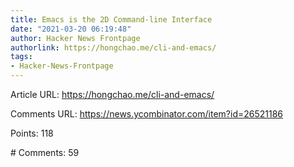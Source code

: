 ```yaml
---
title: Emacs is the 2D Command-line Interface
date: "2021-03-20 06:19:48"
author: Hacker News Frontpage
authorlink: https://hongchao.me/cli-and-emacs/
tags:
- Hacker-News-Frontpage
---
```


<p>Article URL: <a href="https://hongchao.me/cli-and-emacs/">https://hongchao.me/cli-and-emacs/</a></p>
<p>Comments URL: <a href="https://news.ycombinator.com/item?id=26521186">https://news.ycombinator.com/item?id=26521186</a></p>
<p>Points: 118</p>
<p># Comments: 59</p>
